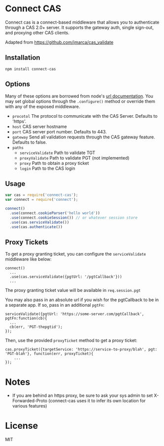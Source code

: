 # Connect CAS

Connect cas is a connect-based middleware that allows you to authenticate through a CAS 2.0+ server.  It supports the gateway auth, single sign-out, and proxying other CAS clients.

Adapted from https://github.com/jmarca/cas_validate

## Installation

    npm install connect-cas
            
## Options

Many of these options are borrowed from node's [url documentation](http://nodejs.org/api/url.html).  You may set global options through the `.configure()` method or override them with any of the exposed middleware.

  - `procotol` The protocol to communicate with the CAS Server.  Defaults to 'https'.
  - `host` CAS server hostname
  - `port` CAS server port number.  Defaults to 443.
  - `gateway` Send all validation requests through the CAS gateway feature.  Defaults to false.
  - `paths`
    - `serviceValidate` Path to validate TGT
    - `proxyValidate` Path to validate PGT (not implemented)
    - `proxy` Path to obtain a proxy ticket
    - `login` Path to the CAS login

## Usage

```javascript
var cas = require('connect-cas');
var connect = require('connect');

connect()
  .use(connect.cookieParser('hello world'))
  .use(connect.cookieSession()) // or whatever session store
  .use(cas.serviceValidate())
  .use(cas.authenticate())
```

## Proxy Tickets

To get a proxy granting ticket, you can configure the `serviceValidate` middleware like below:

```
connect()
  ...
  .use(cas.serviceValidate({pgtUrl: '/pgtCallback'}))
  ...
```

The proxy granting ticket value will be available in `req.session.pgt`

You may also pass in an absolute url if you wish for the pgtCallback to be in a separate app.  If so, pass in an additional `pgtFn`:

```
serviceValidate({pgtUrl: 'https://some-server.com/pgtCallback', pgtFn:function(cb){
  ...
  cb(err, 'PGT-thepgtid');
});
```
Then, use the provided `proxyTicket` method to get a proxy ticket:

```
cas.proxyTicket({targetService: 'https://service-to-proxy/blah', pgt: 'PGT-blah'}, function(err, proxyTicket){
    ...
});
```

# Notes
- If you are behind an https proxy, be sure to ask your sys admin to set X-Forwarded-Proto (connect-cas uses it to infer its own location for various features)

# License

  MIT
